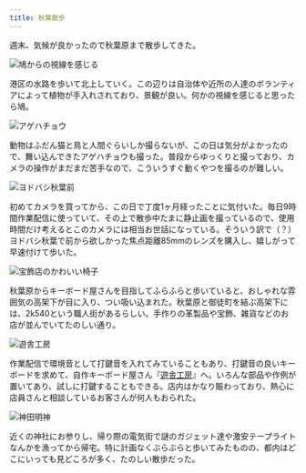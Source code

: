 ```yaml
---
title: 秋葉散歩
---
```

週末、気候が良かったので秋葉原まで散歩してきた。

![](https://lh3.googleusercontent.com/docs/ADP-6oGz1RJx6kyeyA-S1Ali_l0n6bjg93xVsjFt1SuqlNfuMJkogflswXAsciykLAy3AEMppW4OucilQQWKZ_qTWquWMIHa1ta1fHNNaeBuE46YJc_GY9S80HR5bK4sNi7XXQV13E7xilGLtXGeCN10LGyNX8tsddjv3IbGjBMBJB_i9aC1UIbixPdpWnkE15Ohi1aUEmp60wGR4EelvBVfrsQ9Oj3E3Dy_ltQemArh5dnfHwFwcUqw2Hmyhjhde2ZOB7g2M0BO7nFKoHANsSiapHkDCSEvmB1cRiTFJFZ8CyusVfAKwXz2Z-3UFrcObE5W95KjCdNgfPmyXPzJ8l2hEXcnFaVfuiJ8vRi48TgzyWA1IsnuJhseMAGfz_BQd2mzT-XPIrVZN7jZgRLhw9SiiQUbfk3xTKN_3A5Jh_6n7ixI7AGnqGICn5lfUtz933b6zd_dcPsgsKAoE4KXEN51f1VwHGBER4h1GX3cq_klyfVlU-6vjPWNAdVA4XSAejaGHknzgyKsNEwicHtYWAua6K3qt8LTt9ngTxj010y-Ml6tdZNyc4j0fMCOryj3g_odJhkgCFDdNF79WDDq0iwmlXZI8Ql4ftrubL5bLqhRKPgMDN9JRXoiE7W6Dqcfr2rkuC6R8K2yhV32abIAC-0L0p0Y_u1RDwQgXl04n7q4fqaSKZOlPS3BRA7r8xzK2ftcAeKB11TkRd3JZ7Vynu30kfKbxMTYBv6uVxKrxtSCPt6_Y1HjxRtA4lpiJsNuOp7SPJ-ElyWYx6ecNfDsIGFbYhlveYd_M66IAM8sq8XR2M_KBoY-KXfZpX8zP_y_daFjwQQJlg7lyl19Ta-QQpfSlIQFpGyFsZKpS2B0F8un3CbFTYPq1tAPqV_t6rnQsFw62bPhLY9fw_jkbDsYbl9tb3gzGvu_N_44N3hjY-0gxszZDH-8SVJt_pRJlvF7MN8i_A5HnJC3YxSKAYHs78c8M30pnugDTUGkOJw1SpDZJXUWTqr8EdNvwsfiXTiXsTzAMNRW8QSYUbcw-BTU2nQ_NEbsEKK_ougQiJUMSsGqTyoHvP3VFYeWSiMWu1-ZcIqO98HHBiohDdtf1dlj_zUo6T0m9gQDqLEu8PI7RNfkwekvY2Z6LMgMa25D3aNguoLqpupYtxg8Pnel3SA4y49GN74VdoK3niGx0DvqxELrMx6jTsPswKBgeBnMued6MmuhWc0gGeuK-8HgmiNHj7HWQXmsJSsGe-BvWmGGV7d6JCq94xqc9A "鳩からの視線を感じる")

港区の水路を歩いて北上していく。この辺りは自治体や近所の人達のボランティアによって植物が手入れされており、景観が良い。何かの視線を感じると思ったら鳩。

![](https://lh3.googleusercontent.com/docs/ADP-6oE4ATo7fyFsWrImTvdAna5mYck-j5uJUYNFgYxEuQkQ-4cjWSoAim8bEBil9zjm_hBsK2dr2FsHaS91SawKAk8UOlVzEmPyTYCYKXtoTC4miLFcBZaNkffLtGqOQcGrRPsR1kBISytrH6YLRJygBQCE1ml0jPmmYB53WCsq0uzbwacZYU4d1fIGpqRbymXjfHfVcWd4XS7mTyfV05JtdmLOQ0zjXe_Pa_a-VQTxot9OIH24EHAQbYiOUNorXaA-7E6VpkRtpvNGX6PXKmadhAP2_I6_7mNv8YxnVeISjKFiwO0Buq_MFpBTtpDkyAm19gV-VMV5cjhemDODfLDdxtVaGc03cG0Gn47NKe2W9cNJCn7WuXYx3RPXCQbA_Ra36WimJF7hB4JVGPVkWanvpzKiVwVbDiUsMAOfxUkO09qI65hsUQvkE4u5mS6K0n7FFqXFAPUxUw-WHtpGJtnQZQkxy77bHJgHSwZbaa1axXljIs8auxCq3dS5YSyJdltSYkD4Aj6hHDchP3DkLGS2QsOnYs0HGPpL55ETrRBPuMIYjE5aIjnHXEfGOc1khz9F785TmyuHwSPif3kzeW0KAA8G_hJHq3WbbpXiNpy_Liuw-2CZgSGEh7nrcwecWl_A8jbxuDxipbGxAeJK5HUfHL5dD4u4FohwDhYduxrp0TJisYm7pnf9y2qc-17h_zBxt4N0Z1B12XLA2zXtn5RhfP1K30OEUjRaryVXpCS6vXlBJIpG6YtOV1_96tY_oKpzrJk9ISytruWzOrM8D5fbRPFs12BXxlz68FDiI2qPj2BiulUi-9EjE7xVoP1iKb9TpnwOKCuCP3PkoksuVPM_OdWtZ5Lj2ociTVtNkFSwh2Ya4C4zBxgZG3m6qWB_ha6LAyqU5AGlC3DN1beKo2GvaW0BqZ-nHwBSH83E1mmbLtQtDa0uNUROzkZNIeI0LkcXKoRtMzgV-m_Ojg9DsiGzZD-XDHh_d_RqrKO3__pcu2DzGPqQlE-P4-S7VU0oXW-u889x2WQXzUvVhbwuYmketxv40m2fXujvgGQF6u69_4GnQiUst0vPXXvMKy9y6J78-1O5fShhqE-LBkEsw7oMEz0ojOlxD45jDADzUO8iXZtZecKfz2pLq9O5_8Js80Kh4AM3YZXjSqMWx2SEbCZcAPHHtqPatZ75cmG07covOZzzdam1aAEd1FIthGAgzzFHEteerIunbabgCQ6AQAWYEwOuJ_Nz08Sln2qsLTV-JmAWCuUc5g "アゲハチョウ")

動物はふだん猫と鳥と人間ぐらいしか撮らないが、この日は気分がよかったので、舞い込んできたアゲハチョウも撮った。普段からゆっくりと撮っており、カメラの操作がまだまだ苦手なので、こういうすぐ動くやつを撮るのが難しい。

![](https://lh3.googleusercontent.com/docs/ADP-6oGvx7c4TucjTsc6F9t1mE8E8sj4jiNTyFLRB2OhBvS2Xm9LsSabH-0wliO288_ssgSyWMOc1B_umxMYYmF8aCRiQfawDV1_Wi7pTyhHV_sgVa9m3toDCfZHbUJQv-j8X6x738jJTyDzm4I0OhuO-5Zm9xbYRFVFd4jL9kUETlAX9rNq_8FI3EEwEav2WFEnr3aOlJ-GTxegzggKNYhfDaLavpZhtcelwA-0VHar8lJMBCn03CrqrmF3ZY_5BNe_VCBzJZNYD0TnMYKFxz2duAzJDHiMS-HrD3AOXlaNrE92oFPPQugdBTzrO6p7aI_InwOcAemE3k0GNuaRn27c2I3193hbBjtbJVIg9ngm6w9s9AXJWUZSka4RkiVUlTqjENgTmNBnAr79ZgHvIFV1aXoFtKGC3ZhMpS3RgDToNKkCuIBS1ECqlYB5HqCiOu-8x5xJAMIblpyjH85xoehhTLvlpXTnHerjXJYVWO9jKTUIUo4VcTN7T116w2RniMUODJORwXlg1_UU8QZFZERbyuDjpN9zAELTUtUpv5432RiyDlYVIYJuu0TWwGlm8K8AO6qnXTVqp0sFdgjvk8il1xPJn17pTmkbiCqdhaQNfgni_6qmbmZUCld6SBFwD8tzGBJRCVnnVJ0jUt43OcOeLgIXo8NhdhA5ERmqMhgE1G2jpXljh75iumtH2SNkiwaTSvKIlmmTEy7yAQcmFKwqouUG-_rCVfbYzS9IzRPDv4ADfmBqGP7MZM9rUgjxsREo6WbxPjnQ8NRbb3CJrejPXGnIf2m7hlaNI0SpL1Z_CGvtWGAmOfHzMgxZ0pOHTq7zN_2A3h1JM4EMv0RMAMLajMfkW0mt5oCz2nuP_fpC8Dox2eS6X5RhMgJEcFQhHmJd16QPLaLWsleWPfjT5k9LdZR5ZMmJMzW2MU0rbX0guyutmoT13pjz55s0KcmaWps7YicDwtig23c5Tq6tIPj4KA-uu23GDrYt2Au6R6qTC0-otwY02TYgzQRN5txSEZwF0B1Dm4K6XhXYs9Qooqwnj5DJX8dYNnou2_zydXdaUNzxZrHu4NUANLtOR0EcOrNd9pVImjtu3Yt34JHkFDrHsVToj8siG8ZEtxpFdPaYejhCbu-O3XeCft1EX-RmOLE7h4t9OsF-GOWjra_rTMWdBD0_UIA16YR5JBDCbnCMiEOOhrWy8-eFrzFdsLZdzRjh9UfBPyP1JZvbXCZ0B9298xy1NQdS7cKWcX-6TGizNpfqJLRxHA "ヨドバシ秋葉前")

初めてカメラを買ってから、この日で丁度1ヶ月経ったことに気付いた。毎日9時間作業配信に使っていて、その上で散歩中たまに静止画を撮っているので、使用時間だけ考えるとこのカメラには相当お世話になっている。そういう訳で（？）ヨドバシ秋葉で前から欲しかった焦点距離85mmのレンズを購入し、嬉しがって早速付けて歩いた。

![](https://lh3.googleusercontent.com/docs/ADP-6oHsiKcDt0Bq4K7gIG1saj7nT2nrJSaWYy687ATBEGNF5HclD2Ni5WdFMuHZo4Te7wMwkPoR80DvakSqgu0cSCfTlBQx0SkcrJUKojdGYMbImJjXZxmNNDwsAc3XM6F6WiQZeql7-nkM-RsaEywbi8KVAhByLB_EZMchLbtMJl3OG6S4E9xD3pvba4liFLbKhQj1mXms_PjABQJmuqZBiCYwm2iwsCq9bj3Ee65XNSlIHOTNoqHOCewFDOkoiLRg4Joo92gaIh8SPlyKXx8p1v2BJykIM805Av0cEcs6JaWnlPVgCHpQt_qlQRZaC6NgHs13YvAsYW4_FRc-YptfsD3qk0r332EQW1YrpbgdVSsPWQ-0vxm7mv-fHQGmIcovCPfhC_NQYMJeq_gpCCyQ4e7ADPJzfesmHf4YMFliFhJpVRxSuRKy4AxFAYyzL8MZ--pV_YMUz9oWZWuIhY-0Uq9_IAJEiOri7sS6wi3oLcYEBq-wck0gL6XB0fg93asKbU_xTtwI33i-l5X06wyt9wJiBazbClmxFjLla1CJkztPG60gexAqbXFsA4yEIUpFj6faD6z_2GQM6vTB6Ppfjlps4cmv8iOg9BmIPR4Ed3s8U7V_s06ijPXzrHSXsSj_wPoZWTiBv1VoV09Qltjhg9254YU_oTb-W0rIrRZtMprspk6pxtBzex4bY113lozuiyCm4lUpLnT8e4Wrqdtp6I5snoEPFHeCd7BW718WChyXlj5Kh5oHok1P42ph00iWMUVwbH--mO-t8p4S46xXGJxfSe4JAKTOpe1Urhnug6T-KUS0V7E2sxD6cQpko-uGY_MRscrgY5I95qELWCFlzl0JOTJTXC4JldFiovX9Ni3lAhrIX1epnmDNnSbDbSoeyee16MAIOwLtqvgRiNAkkk4MjU7f7AI_0kNzvW1A1NuEDzopFD7NSgh446SiK4CMgep1kmFROpRecT0S8SRZ_x1SLm_oJz3gnDCYPeU4avwBWFQSqfPr6wuHJu7Z7igl2zGjAtJUn-NbMyzRMMazypiz6Y4MsYS1OiunATkY5vksBGRHKXYLwN1M8DhKgdRREvbmwzztJPzvaFgvTTFLMTr0LNrOEUzEYFAEJlO2Ra9NA-30-IQST3DF9SS-r48nrcSNHzG6DcSBulloHRhahnc0jojYtxOEVQl5DCNK648hOG8iYYnUKN85xEoWnT-KvcGPGiP1ONgvAsMSaBIE7-iygRYskT1EJHkS8gX33N5Cb-zZBQ "宝飾店のかわいい椅子")

秋葉原からキーボード屋さんを目指してふらふらと歩いていると、おしゃれな雰囲気の高架下が目に入り、つい吸い込まれた。秋葉原と御徒町を結ぶ高架下には、2k540という職人街があるらしい。手作りの革製品や宝飾、雑貨などのお店が並んでいてたのしい通り。

![](https://lh3.googleusercontent.com/docs/ADP-6oEUb0iqjZtONN6NLlU6CtAboF8FyTMTMuLvxGS5D5B50TO_LYK-BuZCkMVctWrc8M6K7ZGwsoXNqM9r3kJrIYes2HdxA8ZABNzAaXXpgYmOFPXmcFa2Rt8fHI3fYXeMhU-USWpGpATcg1QrUSw66eTSq62n5r6QI58UsDSqaZ93pw0Stc10XDm0w6d-ewS8-nVe45cLZlAT6nfQi9kllnoW0FhRHYFnB-IxNjqdxTQlSTZMoCmprhJHVCrb1IfsbsWxQ07bros-npO6Cl1YPeeIvsYDRUrTTd6cfaRaoRy1PL3zlpE-IUf_lM3qQxUv7yJWiA1zV2sQLKwnhBd6IB6X2UaZfr63Ay_YnypZjgCcHvboCXzgS0FrObPap8psWhwAvpjtKx5lbCWo6k8hYcC1zkKd2hHTIHPZgrg82cMzz3EeCpR_Agmyxpln72O8Oaru0qmSk8WyBr0NWKTaV1BK4VBWvhBJdVBSylX2RDsgJkD90HwJJzL23eC6TU44ZBCOFqNl9TGK_MV2Zcts4kmCn4CVdiwzUNkZolYCn1nTYmUUrSuzaKv4vCnJSs6OWd_27DluF3zg--373GjwmN92RvjMZCM2vvUL9FXAOjK1T8tz1mg4jcSzO1_QyRItCsI2kppiAA7ldjW-eOUQfTj7GzYDWlbH4ok-y0cGWy2zaFOJsaUedJ6WGQmeHuUPOnqE0nRDPxeEsl4fiK-5saOYl-VhCIBNQh9SPi0PqgRHy2QCtbBOTe6ymFsUoDFOmEIf9Gpbkl8fl9OHm6G8XSVkf5ITs_4mFr4IF7dEIWV7jXvczoLekLEHF8PGuoafjimBipAPYmJsPu5o0JaPPCLpHDIDRxs8h1tPSSMwyeezDOznvKODQaAveyyCLvq84QByG4R3Vq7qZX1uzTGgao_T1iN6u6FdxUfdyHJAYhUlhYnbNyK81WA2btChmXG1pFWJ2AaP1lu-2zwGU9GHw0xRNobwPebTOtYNghMG1RY_Cz_GB9lfELkSugwaoqimcwvC1b3-9WQW7PPCuMGOhcGXeUtBXT3kjxlW68i-UTqqSFZ0lIOUyD0kd2zFP6pjKTskdVMgxuDfvyfmbyF0J7EvrfuCvazNND362MmhKpqY7woFAEPmNlN11prEYRKDKbIJr_ixIq7xl_6Q1WMT4-aHAqx0CzVEcEp-VT24Gk6I1lXvMBK3NOP03n0bzu2YSvOUwDjlbt_fSXr0nmbYegfEjqMcUZufuxWsc3H-pe5Fy6DLwg "遊舎工房")

作業配信で環境音として打鍵音を入れてみていることもあり、打鍵音の良いキーボードを求めて、自作キーボード屋さん『[遊舎工房](https://yushakobo.jp/)』へ。いろんな部品や作例が置いてあり、試しに打鍵することもできる。店内はかなり賑わっており、熱心に店員さんと相談しているお客さんが何人もおられた。

![](https://lh3.googleusercontent.com/docs/ADP-6oHk_gSsQ6AUJxPTXQMXpzNudOb_mXhjhfUJa_h8VJuyhyoL-c4eHSjmEzCGpPyoqYiHGECOq0eECYx0Qmsi_HOMS1BxgBMlaoJI65QjXK40BO2P0UTkZcPtYFFw5ZWozShnv9GkEy3Wa8pDmT99RD6RrVyE8niU7T1X5fTDo98HJAu-UV6Km2DM8uZwJ7zE-81Tjh8YaZAQSu38gPAK0ZIO-p18AFLvTZ3vrhr4edK-s6u5GoEhDTMxz2KvjaPZ45nfTW8lWK7uK5v9_8kfnKnCwM0QvnkC2mynhta-cyhCSk2-wPUq056_iH8Nn68sfxHlwEeRHCuOuz0lwxvw2qux5_HiOUMxEgI9ec_o8CJvfnH1CM1Own6SsCvVM3vMFdC-OVoLk_un54EgcwIGh_p8yhHiuJFj5utJVJLp2rzXzbVsN11-0WFp9PlQRmliiHmKH_SJDMeBwCVoKDFd9jeGN1cHbXz4zC0WmJ5OVM9GaJY91-rjCQyJNKclaKXs47UBfZDgfgvlyRAbB3l3quv20Ew_k2NUXt3PIHKIO5RzZYQO8BCZ3hdQl6oeI-DeAvb-rDj5fqFAPNCayOzupdxjMQn1bdY8gVbZ6rDZCJnOv8nexdKcdZwqLPBuTbyc7UgB6TzU2AHjxVirpzpC0elWd3hL7qe-UNqYhTtx9GWWwZKsplCxtv_BpZ0evyI-ghs0jTcVwl-O9KfXWE9pDXu9qs_EVFC0_Gp7ix9527gVJHyDYlTrIkzkqyTpNnrfbkJeQevwMFzv07X0SCWxRIht3mteZXpReHXuEtMfrG2vf_Ov3oo9h9nNn6CnNU3Kgx-3FKEmJeXh1j3lgd_dQ0rFaly-hR_nqOy5Ct3SNhaF68GZ5YAw_wWB5MAFOhDxj7KbhnYfNZzGO0dACvEYk5G-QzGbSsD9qpzPduM4b5DeppBLnmvqJ-LIBokffJCDNmuB9aPboY_QpGt3UhBm1EhtCPn76_9DxeaU3snxEmC7f2-4oje_pF_ne7lmZKCto_oS4_g9bUhJzArJIY5DpEWgtiVukwR5k3CQpNVyRPdrVpFsiPVFlYNqJF6ImlnP2lRyUYAQmtg025O7zOp4hBI93vfE2S3cpB5USm31F23TqlOLKsJPZ406VCtT3uB2rHQPfG3sszDUioBaDDwnMMlpQQypTSrzyajT1KGnlZ1WkZsiA3d1qk0mDBbDyprdgMKQAjaSRxrWZ1NisqvSfqzSYzTAwalRXbtZ9NBlzET49dWdFA "神田明神")

近くの神社にお参りし、帰り際の電気街で謎のガジェット達や激安テープライトなんかを漁ってから帰宅。特に計画なくぶらぶらと歩いてみたものの、都内はどこにいっても見どころが多く、たのしい散歩だった。
